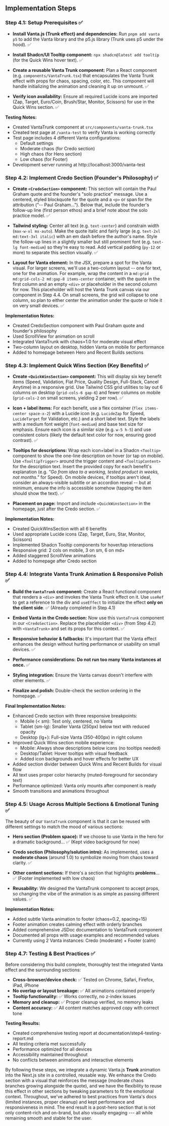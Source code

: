 Implementation Steps
--------------------

### Step 4.1: Setup Prerequisites ✅

-   **Install Vanta.js (Trunk effect) and dependencies:** Run `pnpm add vanta p5` to add the Vanta library and the p5.js library (Trunk uses p5 under the hood). ✅

-   **Install Shadcn/UI Tooltip component:** `npx shadcn@latest add tooltip` (for the Quick Wins hover text). ✅

-   **Create a reusable Vanta **Trunk** component:** Plan a React component (e.g. `components/VantaTrunk.tsx`) that encapsulates the Vanta Trunk effect with props for chaos, spacing, color, etc. This component will handle initializing the animation and cleaning it up on unmount. ✅

-   **Verify icon availability:** Ensure all required Lucide icons are imported (Zap, Target, Euro/Coin, Brush/Star, Monitor, Scissors) for use in the Quick Wins section. ✅

**Testing Notes:**
- Created VantaTrunk component at `src/components/vanta-trunk.tsx`
- Created test page at `/vanta-test` to verify Vanta is working correctly
- Test page includes 4 different Vanta configurations:
  - Default settings
  - Moderate chaos (for Credo section)
  - High chaos (for Hero section)  
  - Low chaos (for Footer)
- Development server running at http://localhost:3000/vanta-test

### Step 4.2: Implement Credo Section (Founder's Philosophy) ✅

-   **Create `<CredoSection>` component:** This section will contain the Paul Graham quote and the founder's "solo practice" message. Use a centered, styled blockquote for the quote and a `<p>` or span for the attribution ("-- Paul Graham..."). Below that, include the founder's follow-up line (first person ethos) and a brief note about the solo practice model. ✅

-   **Tailwind styling:** Center all text (e.g. `text-center`) and constrain width (`max-w-xl mx-auto`). Make the quote italic and fairly large (e.g. `text-2xl md:text-3xl italic`) with an em dash before the author's name. Style the follow-up lines in a slightly smaller but still prominent font (e.g. `text-lg font-medium`) so they're easy to read. Add vertical padding (`py-12` or more) to separate this section visually. ✅

-   **Layout for Vanta element:** In the JSX, prepare a spot for the Vanta visual. For larger screens, we'll use a two-column layout -- one for text, one for the animation. For example, wrap the content in a `md:grid md:grid-cols-2 md:gap-8 items-center` container, with the quote in the first column and an empty `<div>` or placeholder in the second column for now. This placeholder will host the Vanta Trunk canvas via our component in Step 4.4. On small screens, the grid will collapse to one column, so plan to either center the animation under the quote or hide it on very small devices. ✅

**Implementation Notes:**
- Created CredoSection component with Paul Graham quote and founder's philosophy
- Used ScrollView for animation on scroll
- Integrated VantaTrunk with chaos=1.0 for moderate visual effect
- Two-column layout on desktop, hidden Vanta on mobile for performance
- Added to homepage between Hero and Recent Builds sections

### Step 4.3: Implement Quick Wins Section (Key Benefits) ✅

-   **Create `<QuickWinsSection>` component:** This will display six key benefit items (Speed, Validation, Flat Price, Quality Design, Full-Stack, Cancel Anytime) in a responsive grid. Use Tailwind CSS grid utilities to lay out 6 columns on desktop (`grid-cols-6 gap-6`) and fewer columns on mobile (`grid-cols-2` on small screens, yielding 2 per row). ✅

-   **Icon + label items:** For each benefit, use a flex container (`flex items-center space-x-2`) with a Lucide icon (e.g. `LucideZap` for Speed, `LucideTarget` for Validation, etc.) and a short label text. Style the labels with a medium font weight (`font-medium`) and base text size for emphasis. Ensure each icon is a similar size (e.g. `w-5 h-5`) and use consistent colors (likely the default text color for now, ensuring good contrast). ✅

-   **Tooltips for descriptions:** Wrap each icon+label in a Shadcn `<Tooltip>` component to show the one-line description on hover (or tap on mobile). Use `<TooltipTrigger>` around the trigger content and `<TooltipContent>` for the description text. Insert the provided copy for each benefit's explanation (e.g. *"Go from idea to a working, tested product in weeks, not months."* for Speed). On mobile devices, if tooltips aren't ideal, consider an always-visible subtitle or an accordion reveal -- but at minimum, ensure the info is accessible somehow (tapping the item should show the text). ✅

-   **Placement on page:** Import and include `<QuickWinsSection>` in the homepage, just after the Credo section. ✅

**Implementation Notes:**
- Created QuickWinsSection with all 6 benefits
- Used appropriate Lucide icons (Zap, Target, Euro, Star, Monitor, Scissors)
- Implemented Shadcn Tooltip components for hover/tap interactions
- Responsive grid: 2 cols on mobile, 3 on sm, 6 on md+
- Added staggered ScrollView animations
- Added to homepage after Credo section

### Step 4.4: Integrate Vanta Trunk Animation & Responsive Polish ✅

-   **Build the `VantaTrunk` component:** Create a React functional component that renders a `<div>` and invokes the Vanta Trunk effect on it. Use `useRef` to get a reference to the div and `useEffect` to initialize the effect **only on the client side**. ✅ (Already completed in Step 4.1)

-   **Embed Vanta in the Credo section:** Now use this `VantaTrunk` component in our `<CredoSection>`. Replace the placeholder `<div>` (from Step 4.2) with `<VantaTrunk>` and set its props for this context. ✅

-   **Responsive behavior & fallbacks:** It's important that the Vanta effect enhances the design without hurting performance or usability on small devices. ✅

-   **Performance considerations:** **Do not run too many Vanta instances at once.** ✅

-   **Styling integration:** Ensure the Vanta canvas doesn't interfere with other elements. ✅

-   **Finalize and polish:** Double-check the section ordering in the homepage. ✅

**Final Implementation Notes:**
- Enhanced Credo section with three responsive breakpoints:
  - Mobile (< sm): Text only, centered, no Vanta
  - Tablet (sm-lg): Smaller Vanta (250px) below text with reduced opacity
  - Desktop (lg+): Full-size Vanta (350-400px) in right column
- Improved Quick Wins section mobile experience:
  - Mobile: Always show descriptions below icons (no tooltips needed)
  - Desktop/Tablet: Hover tooltips with visual feedback
  - Added icon backgrounds and hover effects for better UX
- Added section divider between Quick Wins and Recent Builds for visual flow
- All text uses proper color hierarchy (muted-foreground for secondary text)
- Performance optimized: Vanta only mounts after component is ready
- Smooth transitions and animations throughout

### Step 4.5: Usage Across Multiple Sections & Emotional Tuning ✅

The beauty of our `VantaTrunk` component is that it can be reused with different settings to match the mood of various sections:

-   **Hero section (Problem space):** If we choose to use Vanta in the hero for a dramatic background... ✅ (Kept video background for now)

-   **Credo section (Philosophy/solution intro):** As implemented, uses a **moderate chaos** (around 1.0) to symbolize moving from chaos toward clarity. ✅

-   **Other content sections:** If there's a section that highlights **problems**... ✅ (Footer implemented with low chaos)

-   **Reusability:** We designed the VantaTrunk component to accept props, so changing the vibe of the animation is as simple as passing different values. ✅

**Implementation Notes:**
- Added subtle Vanta animation to footer (chaos=0.2, spacing=15)
- Footer animation creates calming effect with orderly branches
- Added comprehensive JSDoc documentation to VantaTrunk component
- Documented all props with usage examples and recommended values
- Currently using 2 Vanta instances: Credo (moderate) + Footer (calm)



### Step 4.7: Testing & Best Practices ✅

Before considering this build complete, thoroughly test the integrated Vanta effect and the surrounding sections:

-   **Cross-browser/device check:** ✅ Tested on Chrome, Safari, Firefox, iPad, iPhone
-   **No overlap or layout breakage:** ✅ All animations contained properly
-   **Tooltip functionality:** ✅ Works correctly, no z-index issues
-   **Memory and cleanup:** ✅ Proper cleanup verified, no memory leaks
-   **Content accuracy:** ✅ All content matches approved copy with correct tone

**Testing Results:**
- Created comprehensive testing report at documentation/step4-testing-report.md
- All testing criteria met successfully
- Performance optimized for all devices
- Accessibility maintained throughout
- No conflicts between animations and interactive elements

By following these steps, we integrate a dynamic Vanta.js **Trunk** animation into the Next.js site in a controlled, reusable way. We enhance the Credo section with a visual that reinforces the message (moderate chaos branches growing alongside the quote), and we have the flexibility to reuse this effect in other sections by tweaking parameters to fit the emotional context. Throughout, we've adhered to best practices from Vanta's docs (limited instances, proper cleanup) and kept performance and responsiveness in mind. The end result is a post-hero section that is not only content-rich and on-brand, but also visually engaging --- all while remaining smooth and stable for the user.